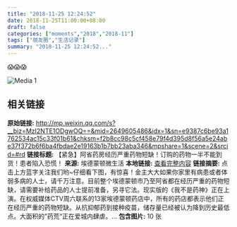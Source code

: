 ```yaml
---
title: "2018-11-25 12:24:52"
date: 2018-11-25T11:00:00+08:00
draft: false
categories: ["moments","2018","2018-11"]
tags: ["朋友圈","生活记录"]
summary: "2018-11-25 12:24:52..."
---
```


😱😱😱

![Media 1](/Moments/photos/2018-11-25/201811251224520.jpg)

## 相关链接

**原始链接:** http://mp.weixin.qq.com/s?__biz=MzI2NTE1ODgwOQ==&mid=2649605486&idx=1&sn=e9387c6be93a1762534ac15c33f01b61&chksm=f2b8cc98c5cf458e79f4d395d8f56a5e24abe37f372b6f6ba4fbdae2e19163b1b7bb23aba346&mpshare=1&scene=2&srcid=#rd
**链接标题:** 【紧急】阿省药房经历严重药物短缺！订购的药物一半不能到货！患者陷入恐慌！
**来源:** 埃德蒙顿微生活
**本地链接:** [查看完整内容](/link_content/2018/11/2018-11-25-1/link_content/)
**链接摘要:** 点击上方蓝字关注我们哟~仔细看下图，有惊喜！金主大大如果你家里有病患或者体弱多病的人士，请千万注意。目前整个埃德蒙顿市乃至阿省都在经历严重的药物短缺，请需要补给药品的人士提前准备，另寻它法。现实版的《我不是药神》正在上演。在权威媒体CTV周六联系的13家埃德蒙顿药店中，所有的药店都表示他们正在经历严重的药物短缺。从抗抑郁药到接种疫苗，储存量已经被认为降到历史最低点。大面积的”药荒“正在爱城内肆虐。...
**包含图片:** 10 张

